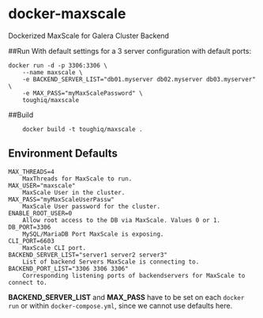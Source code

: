 # docker-maxscale
Dockerized MaxScale for Galera Cluster Backend

##Run
With default settings for a 3 server configuration with default ports:

    docker run -d -p 3306:3306 \
        --name maxscale \
        -e BACKEND_SERVER_LIST="db01.myserver db02.myserver db03.myserver" \
        -e MAX_PASS="myMaxScalePassword" \
        toughiq/maxscale

##Build

        docker build -t toughiq/maxscale .
        
## Environment Defaults
    MAX_THREADS=4
        MaxThreads for MaxScale to run.
    MAX_USER="maxscale"
        MaxScale User in the cluster.
    MAX_PASS="myMaxScaleUserPassw"
        MaxScale User password for the cluster.
    ENABLE_ROOT_USER=0
        Allow root access to the DB via MaxScale. Values 0 or 1.
    DB_PORT=3306
        MySQL/MariaDB Port MaxScale is exposing.
    CLI_PORT=6603
        MaxScale CLI port.
    BACKEND_SERVER_LIST="server1 server2 server3"
        List of backend Servers MaxScale is connecting to.
    BACKEND_PORT_LIST="3306 3306 3306"
        Corresponding listening ports of backendservers for MaxScale to connect to.
        
__BACKEND_SERVER_LIST__ and __MAX_PASS__ have to be set on each `docker run` or within `docker-compose.yml`, since we cannot use defaults here.
